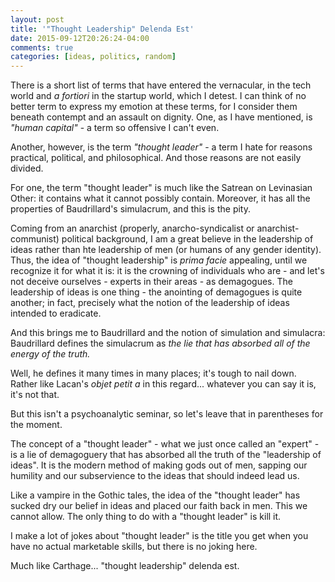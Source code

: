 ```yaml
---
layout: post
title: '"Thought Leadership" Delenda Est'
date: 2015-09-12T20:26:24-04:00
comments: true
categories: [ideas, politics, random]
---
```

There is a short list of terms that have entered the vernacular, in the tech
world and _a fortiori_ in the startup world, which I detest. I can think of
no better term to express my emotion at these terms, for I consider them
beneath contempt and an assault on dignity. One, as I have mentioned, is
_"human capital"_ - a term so offensive I can't even.

Another, however, is the term _"thought leader"_ - a term I hate for reasons
practical, political, and philosophical. And those reasons are not easily divided.

For one, the term "thought leader" is much like the Satrean on Levinasian Other:
it contains what it cannot possibly contain. Moreover, it has all the properties
of Baudrillard's simulacrum, and this is the pity.

Coming from an anarchist (properly, anarcho-syndicalist or anarchist-communist)
political background, I am a great believe in the leadership of ideas rather
than hte leadership of men (or humans of any gender identity). Thus, the idea of
"thought leadership" is _prima facie_ appealing, until we recognize it for what
it is: it is the crowning of individuals who are - and let's not deceive
ourselves - experts in their areas - as demagogues. The leadership of ideas is
one thing - the anointing of demagogues is quite another; in fact, precisely
what the notion of the leadership of ideas intended to eradicate.

And this brings me to Baudrillard and the notion of simulation and simulacra:
Baudrillard defines the simulacrum as _the lie that has absorbed all of the energy of the truth._

Well, he defines it many times in many places; it's tough to nail down. Rather
like Lacan's _objet petit a_ in this regard... whatever you can say it is,
it's not that.

But this isn't a psychoanalytic seminar, so let's leave that in parentheses for
the moment.

The concept of a "thought leader" - what we just once called an "expert" - is a lie of
demagoguery that has absorbed all the truth of the "leadership of ideas".
It is the modern method of making gods out of men, sapping our humility
and our subservience to the ideas that should indeed lead us.

Like a vampire in the Gothic tales, the idea of the "thought leader" has sucked
dry our belief in ideas and placed our faith back in men.
This we cannot allow. The only thing to do with a "thought leader" is kill it.

I make a lot of jokes about "thought leader" is the title you get when you have
no actual marketable skills, but there is no joking here.

Much like Carthage... "thought leadership" delenda est.
